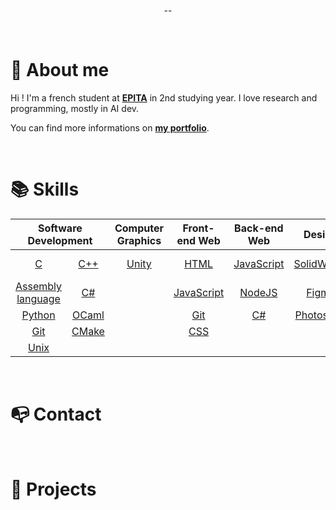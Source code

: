 <p align="center"> -- </p>

<br>

# 👦 About me

Hi ! I'm a french student at **[EPITA](https://www.epita.fr/)** in 2nd studying year.
I love research and programming, mostly in AI dev.

You can find more informations on **[my portfolio](https://tombrossard0.github.io/Portfolio/)**.

<br>

# 📚 Skills

<table align="center">
	<thead>
		<tr>
			<th colspan="2"><b>Software Development</b></th>
			<th colspan="1"><b>Computer Graphics</b></th>
			<th colspan="1"><b>Front-end Web</b></th>
			<th colspan="1"><b>Back-end Web</b></th>
			<th colspan="1"><b>Design</b></th>
      <th colspan="1"><b>Computer Engineering</b></th>
		</tr>
	</thead>
	<tbody>
		<tr>
			<td align="center"><a href="https://en.wikipedia.org/wiki/C_(programming_language)">C</a></td>
			<td align="center"><a href="https://en.wikipedia.org/wiki/C%2B%2B">C++</a></td>
			<td align="center"><a href="https://unity.com/">Unity</a></td>
			<td align="center"><a href="https://en.wikipedia.org/wiki/HTML">HTML</a></td>
			<td align="center"><a href="https://en.wikipedia.org/wiki/JavaScript">JavaScript</a></td>
			<td align="center"><a href="https://www.solidworks.com/">SolidWorks</a></td>
      <td align="center"><a href="https://en.wikipedia.org/wiki/Assembly_language">Assembly language</a></td>
		</tr>
		<tr>
			<td align="center"><a href="https://en.wikipedia.org/wiki/Assembly_language">Assembly language</a></td>
			<td align="center"><a href="https://en.wikipedia.org/wiki/C_Sharp_(programming_language)">C#</a></td>
			<td align="center"></td>
			<td align="center"><a href="https://en.wikipedia.org/wiki/JavaScript">JavaScript</a></td>
			<td align="center"><a href="https://nodejs.org/en/">NodeJS</a></td>
			<td align="center"><a href="https://www.figma.com/">Figma</a></td>
      <td align="center"><a href="https://en.wikipedia.org/wiki/Motorola_68000">Motorola 68k</a></td>
		</tr>
		<tr>
			<td align="center"><a href="https://www.python.org/">Python</a></td>
			<td align="center"><a href="https://ocaml.org/">OCaml</a></td>
			<td align="center"></td>
			<td align="center"><a href="https://git-scm.com/">Git</a></td>
			<td align="center"><a href="https://en.wikipedia.org/wiki/C_Sharp_(programming_language)">C#</a></td>
			<td align="center"><a href="https://www.adobe.com/products/photoshop.html">Photoshop</a></td>
      <td align="center"></td>
		</tr>
		<tr>
			<td align="center"><a href="https://git-scm.com/">Git</a></td>
			<td align="center"><a href="https://cmake.org/">CMake</a></td>
			<td align="center"></td>
			<td align="center"><a href="https://en.wikipedia.org/wiki/CSS">CSS</a></td>
			<td align="center"></td>
			<td align="center"></td>
      <td align="center"></td>
		</tr>
		<tr>
			<td align="center"><a href="https://en.wikipedia.org/wiki/Unix">Unix</a></td>
			<td align="center"></td>
			<td align="center"></td>
			<td align="center"></td>
			<td align="center"></td>
			<td align="center"></td>
      <td align="center"></td>
		</tr>
	</tbody>
</table>

<br>

# 📭 Contact

<br>


# 📂 Projects

<br>
